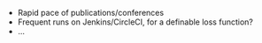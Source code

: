 * Rapid pace of publications/conferences
* Frequent runs on Jenkins/CircleCI, for a definable loss function?
* ...